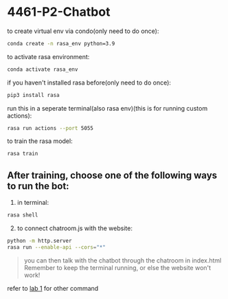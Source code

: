 # 4461-P2-Chatbot

to create virtual env via condo(only need to do once):
```bash
conda create -n rasa_env python=3.9
```

to activate rasa environment:
```bash
conda activate rasa_env  
```

if you haven't installed rasa before(only need to do once):
```bash
pip3 install rasa
```

run this in a seperate terminal(also rasa env)(this is for running custom actions):
```bash
rasa run actions --port 5055
```

to train the rasa model:
```bash
rasa train
```
## After training, choose one of the following ways to run the bot:

1. in terminal:
```bash
rasa shell
```

2. to connect chatroom.js with the website:
```bash
python -m http.server
rasa run --enable-api --cors="*"
```
> you can then talk with the chatbot through the chatroom in index.html <br>
> Remember to keep the terminal running, or else the website won't work!

refer to [lab 1](https://github.com/Dingdong-LIU/Lab1_Chatbot_Rasa) for other command

